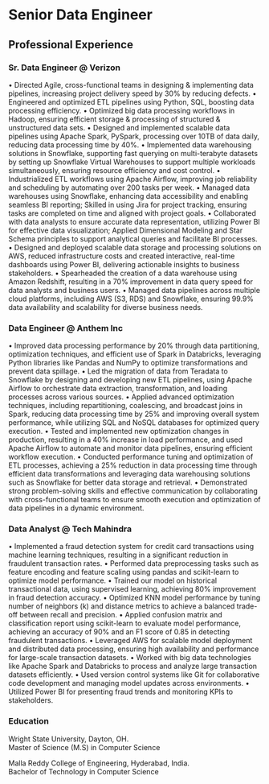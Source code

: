# Senior Data Engineer

## Professional Experience
### Sr. Data Engineer @ Verizon
•	Directed Agile, cross-functional teams in designing & implementing data pipelines, increasing project delivery speed by 30% by reducing defects. 
•	Engineered and optimized ETL pipelines using Python, SQL, boosting data processing efficiency. 
•	Optimized big data processing workflows in Hadoop, ensuring efficient storage & processing of structured & unstructured data sets. 
•	Designed and implemented scalable data pipelines using Apache Spark, PySpark, processing over 10TB of data daily, reducing data processing time by 40%. 
•	Implemented data warehousing solutions in Snowflake, supporting fast querying on multi-terabyte datasets by setting up Snowflake Virtual Warehouses to support multiple workloads simultaneously, ensuring resource efficiency and cost control. 
•	Industrialized ETL workflows using Apache Airflow, improving job reliability and scheduling by automating over 200 tasks per week. 
•	Managed data warehouses using Snowflake, enhancing data accessibility and enabling seamless BI reporting; Skilled in using Jira for project tracking, ensuring tasks are completed on time and aligned with project goals.
•	Collaborated with data analysts to ensure accurate data representation, utilizing Power BI for effective data visualization; Applied Dimensional Modeling and Star Schema principles to support analytical queries and facilitate BI processes. 
•	Designed and deployed scalable data storage and processing solutions on AWS, reduced infrastructure costs and created interactive, real-time dashboards using Power BI, delivering actionable insights to business stakeholders. 
•	Spearheaded the creation of a data warehouse using Amazon Redshift, resulting in a 70% improvement in data query speed for data analysts and business users. 
•	Managed data pipelines across multiple cloud platforms, including AWS (S3, RDS) and Snowflake, ensuring 99.9% data availability and scalability for diverse business needs.

### Data Engineer @ Anthem Inc
•	Improved data processing performance by 20% through data partitioning, optimization techniques, and efficient use of Spark in Databricks, leveraging Python libraries like Pandas and NumPy to optimize transformations and prevent data spillage.
•	Led the migration of data from Teradata to Snowflake by designing and developing new ETL pipelines, using Apache Airflow to orchestrate data extraction, transformation, and loading processes across various sources.
•	Applied advanced optimization techniques, including repartitioning, coalescing, and broadcast joins in Spark, reducing data processing time by 25% and improving overall system performance, while utilizing SQL and NoSQL databases for optimized query execution.
•	Tested and implemented new optimization changes in production, resulting in a 40% increase in load performance, and used Apache Airflow to automate and monitor data pipelines, ensuring efficient workflow execution.
•	Conducted performance tuning and optimization of ETL processes, achieving a 25% reduction in data processing time through efficient data transformations and leveraging data warehousing solutions such as Snowflake for better data storage and retrieval.
•	Demonstrated strong problem-solving skills and effective communication by collaborating with cross-functional teams to ensure smooth execution and optimization of data pipelines in a dynamic environment.

### Data Analyst @ Tech Mahindra
•	Implemented a fraud detection system for credit card transactions using machine learning techniques, resulting in a significant reduction in fraudulent transaction rates.
•	Performed data preprocessing tasks such as feature encoding and feature scaling using pandas and scikit-learn to optimize model performance.
•	Trained our model on historical transactional data, using supervised learning, achieving 80% improvement in fraud detection accuracy.
•	Optimized KNN model performance by tuning number of neighbors (k) and distance metrics to achieve a balanced trade-off between recall and precision.
•	Applied confusion matrix and classification report using scikit-learn to evaluate model performance, achieving an accuracy of 90% and an F1 score of 0.85 in detecting fraudulent transactions.
•	Leveraged AWS for scalable model deployment and distributed data processing, ensuring high availability and performance for large-scale transaction datasets.
•	Worked with big data technologies like Apache Spark and Databricks to process and analyze large transaction datasets efficiently.
•	Used version control systems like Git for collaborative code development and managing model updates across environments.
•	Utilized Power BI for presenting fraud trends and monitoring KPIs to stakeholders.

### Education
Wright State University, Dayton, OH.						
Master of Science (M.S) in Computer Science

Malla Reddy College of Engineering, Hyderabad, India.						       
Bachelor of Technology in Computer Science

